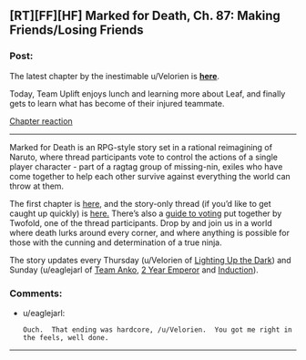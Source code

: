 ## [RT][FF][HF] Marked for Death, Ch. 87: Making Friends/Losing Friends

### Post:

The latest chapter by the inestimable u/Velorien is **[here](
https://forums.sufficientvelocity.com/threads/marked-for-death-a-rational-naruto-quest.24481/page-1304#post-7382019)**.

Today, Team Uplift enjoys lunch and learning more about Leaf, and finally gets to learn what has become of their injured teammate.

[Chapter reaction](#s "VELORIEN YOU STINKING STINKER WHY WOULD YOU WRITE A TITLE LIKE THAT AAAAAAAkane is fine, thankfully.")

** **

Marked for Death is an RPG-style story set in a rational reimagining of Naruto, where thread participants vote to control the actions of a single player character - part of a ragtag group of missing-nin, exiles who have come together to help each other survive against everything the world can throw at them.


The first chapter is [here,](https://forums.sufficientvelocity.com/threads/marked-for-death-a-rational-naruto-quest.24481/) and the story-only thread (if you’d like to get caught up quickly) is [here.](https://forums.sufficientvelocity.com/posts/4993131/) There’s also a [guide to voting](https://forums.sufficientvelocity.com/posts/6283682/) put together by Twofold, one of the thread participants. Drop by and join us in a world where death lurks around every corner, and where anything is possible for those with the cunning and determination of a true ninja. 

The story updates every Thursday (u/Velorien of [Lighting Up the Dark](https://www.fanfiction.net/s/9311012/1/Lighting-Up-the-Dark)) and Sunday (u/eaglejarl of [Team Anko](https://www.fanfiction.net/s/11087425/1/Team-Anko), [2 Year Emperor](https://www.reddit.com/r/rational/comments/3xe9fn/ffrt_the_two_year_emperor_is_back_and_free/) and [Induction](https://dl.dropboxusercontent.com/u/3294457/give_aways/Induction/chapter_001.html)).

### Comments:

- u/eaglejarl:
  ```
  Ouch.  That ending was hardcore, /u/Velorien.  You got me right in the feels, well done.
  ```

---


